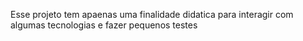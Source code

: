 Esse projeto tem apaenas uma finalidade didatica para interagir com algumas tecnologias e fazer pequenos testes
